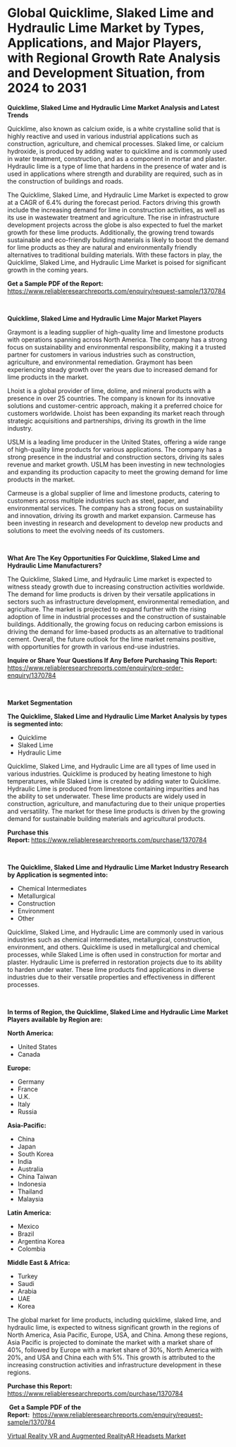 <p><h1>Global Quicklime, Slaked Lime and Hydraulic Lime Market by Types, Applications, and Major Players, with Regional Growth Rate Analysis and Development Situation, from 2024 to 2031</h1></p><p><strong>Quicklime, Slaked Lime and Hydraulic Lime Market Analysis and Latest Trends</strong></p>
<p><p>Quicklime, also known as calcium oxide, is a white crystalline solid that is highly reactive and used in various industrial applications such as construction, agriculture, and chemical processes. Slaked lime, or calcium hydroxide, is produced by adding water to quicklime and is commonly used in water treatment, construction, and as a component in mortar and plaster. Hydraulic lime is a type of lime that hardens in the presence of water and is used in applications where strength and durability are required, such as in the construction of buildings and roads.</p><p>The Quicklime, Slaked Lime, and Hydraulic Lime Market is expected to grow at a CAGR of 6.4% during the forecast period. Factors driving this growth include the increasing demand for lime in construction activities, as well as its use in wastewater treatment and agriculture. The rise in infrastructure development projects across the globe is also expected to fuel the market growth for these lime products. Additionally, the growing trend towards sustainable and eco-friendly building materials is likely to boost the demand for lime products as they are natural and environmentally friendly alternatives to traditional building materials. With these factors in play, the Quicklime, Slaked Lime, and Hydraulic Lime Market is poised for significant growth in the coming years.</p></p>
<p><strong>Get a Sample PDF of the Report:&nbsp;</strong> <a href="https://www.reliableresearchreports.com/enquiry/request-sample/1370784">https://www.reliableresearchreports.com/enquiry/request-sample/1370784</a></p>
<p>&nbsp;</p>
<p><strong>Quicklime, Slaked Lime and Hydraulic Lime Major Market Players</strong></p>
<p><p>Graymont is a leading supplier of high-quality lime and limestone products with operations spanning across North America. The company has a strong focus on sustainability and environmental responsibility, making it a trusted partner for customers in various industries such as construction, agriculture, and environmental remediation. Graymont has been experiencing steady growth over the years due to increased demand for lime products in the market.</p><p>Lhoist is a global provider of lime, dolime, and mineral products with a presence in over 25 countries. The company is known for its innovative solutions and customer-centric approach, making it a preferred choice for customers worldwide. Lhoist has been expanding its market reach through strategic acquisitions and partnerships, driving its growth in the lime industry.</p><p>USLM is a leading lime producer in the United States, offering a wide range of high-quality lime products for various applications. The company has a strong presence in the industrial and construction sectors, driving its sales revenue and market growth. USLM has been investing in new technologies and expanding its production capacity to meet the growing demand for lime products in the market.</p><p>Carmeuse is a global supplier of lime and limestone products, catering to customers across multiple industries such as steel, paper, and environmental services. The company has a strong focus on sustainability and innovation, driving its growth and market expansion. Carmeuse has been investing in research and development to develop new products and solutions to meet the evolving needs of its customers.</p></p>
<p>&nbsp;</p>
<p><strong>What Are The Key Opportunities For Quicklime, Slaked Lime and Hydraulic Lime Manufacturers?</strong></p>
<p><p>The Quicklime, Slaked Lime, and Hydraulic Lime market is expected to witness steady growth due to increasing construction activities worldwide. The demand for lime products is driven by their versatile applications in sectors such as infrastructure development, environmental remediation, and agriculture. The market is projected to expand further with the rising adoption of lime in industrial processes and the construction of sustainable buildings. Additionally, the growing focus on reducing carbon emissions is driving the demand for lime-based products as an alternative to traditional cement. Overall, the future outlook for the lime market remains positive, with opportunities for growth in various end-use industries.</p></p>
<p><strong>Inquire or Share Your Questions If Any Before Purchasing This Report:</strong> <a href="https://www.reliableresearchreports.com/enquiry/pre-order-enquiry/1370784">https://www.reliableresearchreports.com/enquiry/pre-order-enquiry/1370784</a></p>
<p>&nbsp;</p>
<p><strong>Market Segmentation</strong></p>
<p><strong>The Quicklime, Slaked Lime and Hydraulic Lime Market Analysis by types is segmented into:</strong></p>
<p><ul><li>Quicklime</li><li>Slaked Lime</li><li>Hydraulic Lime</li></ul></p>
<p><p>Quicklime, Slaked Lime, and Hydraulic Lime are all types of lime used in various industries. Quicklime is produced by heating limestone to high temperatures, while Slaked Lime is created by adding water to Quicklime. Hydraulic Lime is produced from limestone containing impurities and has the ability to set underwater. These lime products are widely used in construction, agriculture, and manufacturing due to their unique properties and versatility. The market for these lime products is driven by the growing demand for sustainable building materials and agricultural products.</p></p>
<p><strong>Purchase this Report:&nbsp;</strong><a href="https://www.reliableresearchreports.com/purchase/1370784">https://www.reliableresearchreports.com/purchase/1370784</a></p>
<p>&nbsp;</p>
<p><strong>The Quicklime, Slaked Lime and Hydraulic Lime Market Industry Research by Application is segmented into:</strong></p>
<p><ul><li>Chemical Intermediates</li><li>Metallurgical</li><li>Construction</li><li>Environment</li><li>Other</li></ul></p>
<p><p>Quicklime, Slaked Lime, and Hydraulic Lime are commonly used in various industries such as chemical intermediates, metallurgical, construction, environment, and others. Quicklime is used in metallurgical and chemical processes, while Slaked Lime is often used in construction for mortar and plaster. Hydraulic Lime is preferred in restoration projects due to its ability to harden under water. These lime products find applications in diverse industries due to their versatile properties and effectiveness in different processes.</p></p>
<p>&nbsp;</p>
<p><strong>In terms of Region, the Quicklime, Slaked Lime and Hydraulic Lime Market Players available by Region are:</strong></p>
<p>
    <p> <strong> North America: </strong>
        <ul>
            <li>United States</li>
            <li>Canada</li>
        </ul>
        </p> 
    <p> <strong> Europe: </strong>
        <ul>
            <li>Germany</li>
            <li>France</li>
            <li>U.K.</li>
            <li>Italy</li>
            <li>Russia</li>
        </ul>
        </p> 
    <p> <strong> Asia-Pacific: </strong>
        <ul>
            <li>China</li>
            <li>Japan</li>
            <li>South Korea</li>
            <li>India</li>
            <li>Australia</li>
            <li>China Taiwan</li>
            <li>Indonesia</li>
            <li>Thailand</li>
            <li>Malaysia</li>
        </ul>
        </p> 
    <p> <strong> Latin America: </strong>
        <ul>
            <li>Mexico</li>
            <li>Brazil</li>
            <li>Argentina Korea</li>
            <li>Colombia</li>
        </ul>
        </p> 
    <p> <strong> Middle East & Africa: </strong>
        <ul>
            <li>Turkey</li>
            <li>Saudi</li>
            <li>Arabia</li>
            <li>UAE</li>
            <li>Korea</li>
        </ul>
    </p>
    </p>
<p><p>The global market for lime products, including quicklime, slaked lime, and hydraulic lime, is expected to witness significant growth in the regions of North America, Asia Pacific, Europe, USA, and China. Among these regions, Asia Pacific is projected to dominate the market with a market share of 40%, followed by Europe with a market share of 30%, North America with 20%, and USA and China each with 5%. This growth is attributed to the increasing construction activities and infrastructure development in these regions.</p></p>
<p><strong>Purchase this Report: </strong><a href="https://www.reliableresearchreports.com/purchase/1370784">https://www.reliableresearchreports.com/purchase/1370784</a></p>
<p>&nbsp;<strong>Get a Sample PDF of the Report:&nbsp;&nbsp;</strong><a href="https://www.reliableresearchreports.com/enquiry/request-sample/1370784">https://www.reliableresearchreports.com/enquiry/request-sample/1370784</a></p>
<p><strong></strong></p>
<p><p><a href="https://metal-farmhouse-e95.notion.site/Virtual-Reality-VR-and-Augmented-RealityAR-Headsets-Market-A-Comprehensive-Report-of-its-Market-Sha-4dea20dadf29484f913d78481d134eed">Virtual Reality VR and Augmented RealityAR Headsets Market</a></p></p>